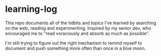 # learning-log
This repo documents all of the tidbits and topics I've learned by searching on the web, reading and experimenting. Inspired by my senior dev, who encouraged me to "read voraciously and absorb as much as possible".

I'm still trying to figure out the right mechanism to remind myself to document and push something more often than once in a blue moon.